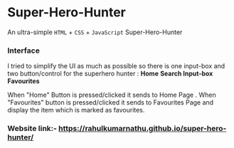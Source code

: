 # Super-Hero-Hunter
An ultra-simple `HTML` + `CSS` + `JavaScript` Super-Hero-Hunter

### Interface
I tried to simplify the UI as much as possible so there is one input-box and two button/control for the superhero hunter : **Home**
**Search Input-box** **Favourites**

When "Home" Button is pressed/clicked it sends to Home Page .
When "Favourites" button is pressed/clicked it sends to Favourites Page and display the item which is marked as favourites.


### Website link:- https://rahulkumarnathu.github.io/super-hero-hunter/
